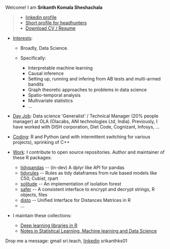 Welcome! I am **Srikanth Komala Sheshachala** 

> - [linkedin profile](https://www.linkedin.com/in/srikanthks01)
> - [Short profile for headhunters](https://raw.githubusercontent.com/talegari/talegari/main/work_snippet_for_headhunters.txt)
> - [Download CV / Resume](http://bit.ly/cv_srikanthks)

- <ins>Interests</ins>: 
  - Broadly, Data Science. 
  - Specifically: 
  
     - Interpretable machine learning
     - Causal inference
     - Setting up, running and infering from AB tests and multi-armed bandits
     - Graph theoretic approaches to problems in data science
     - Spatio-temporal analysis
     - Multivariate statistics
     - ...
     
- <ins>Day Job</ins>: Data science 'Generalist' / Technical Manager (20% people manager) at OLA (Olacabs, ANI technologies Ltd, India). Previously, I have worked with DISH corporation, Diet Code, Cognizant, Infosys, ...
- <ins>Coding</ins>: R and Python (and with intermittent switching for various projects), sprinking of C++
- <ins>Work</ins>: I contribute to open source repositories. Author and maintainer of these R packages: 
  
  - [tidypandas](https://github.com/talegari/tidypandas) -- (in-dev) A dplyr like API for pandas
  - [tidyrules](https://github.com/talegari/tidyrules) -- Rules as tidy dataframes from rule based models like C50, Cubist, rpart
  - [solitude](https://github.com/talegari/solitude) -- An implementation of isolation forest
  - [safer](https://github.com/talegari/safer) -- A consistent interface to encrypt and decrypt strings, R objects, files 
  - [disto](https://github.com/talegari/disto) -- Unified Interface for Distances Matrices in R
  - ...
- I maintain these collections: 
  - [Deep learning libraries in R](https://github.com/talegari/r_neural_network_deep_learning)
  - [Notes in Statistical Learning, Machine learning and Data Science](https://github.com/talegari/statsLearningNotes)
  
 Drop me a message: gmail sri.teach, [linkedin](https://www.linkedin.com/in/srikanthks01/) srikanthks01
  
